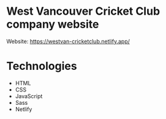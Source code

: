 # West Vancouver Cricket Club company website

Website: https://westvan-cricketclub.netlify.app/

# Technologies
- HTML
- CSS
- JavaScript
- Sass
- Netlify
